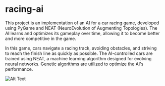 # racing-ai
<p>This project is an implementation of an AI for a car racing game, developed using PyGame and NEAT (NeuroEvolution of Augmenting Topologies). The AI learns and optimizes its gameplay over time, allowing it to become better and more competitive in the game.</p>
<p>In this game, cars navigate a racing track, avoiding obstacles, and striving to reach the finish line as quickly as possible. The AI-controlled cars are trained using NEAT, a machine learning algorithm designed for evolving neural networks. Genetic algorithms are utilized to optimize the AI's performance.</p>
<img src="gifcars.gif" alt="Alt Text">